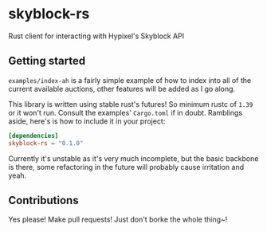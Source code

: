 # skyblock-rs
Rust client for interacting with Hypixel's Skyblock API

## Getting started
`examples/index-ah` is a fairly simple example of how to index into all of the current available auctions, other features will be added as I go along.

This library is written using stable rust's futures! So minimum rustc of `1.39` or it won't run. Consult the examples' `Cargo.toml` if in doubt. Ramblings aside, here's is how to include it in your project:
```toml
[dependencies]
skyblock-rs = "0.1.0"
```

Currently it's unstable as it's very much incomplete, but the basic backbone is there, some refactoring in the future will probably cause irritation and yeah.

## Contributions
Yes please! Make pull requests! Just don't borke the whole thing~!
